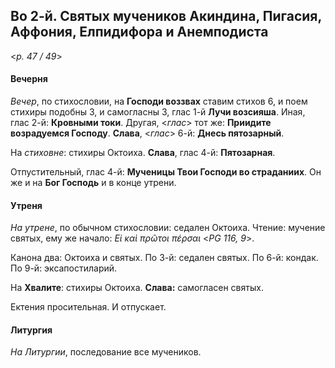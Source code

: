 ## Во 2-й. Святых мучеников Акиндина, Пигасия, Аффония, Елпидифора и Анемподиста

<*p. 47 / 49*>

#### Вечерня

*Вечер*, по стихословии, на **Господи воззвах** ставим стихов 6, и поем стихиры подобны 3, 
и самогласны 3, глас 1-й **Лучи возсияша**. Иная, глас 2-й: **Кровными токи**. 
Другая, <*глас*> тот же: **Приидите возрадуемся Господу**. **Слава**, <*глас*> 6-й: **Днесь пятозарный**. 

На *стиховне*: стихиры Октоиха. **Слава**, глас 4-й: **Пятозарная**.  

Отпустительный, глас 4-й: **Мученицы Твои Господи во страданиих**.
Он же и на **Бог Господь** и в конце утрени. 

#### Утреня

*На утрене*, по обычном стихословии: седален Октоиха. Чтение: мучение святых, 
ему же начало: *Εἰ καὶ πρῶτοι πέρσαι* <*PG 116, 9*>. 

Канона два: Октоиха и святых. 
По 3-й: седален святых. 
По 6-й: кондак. 
По 9-й: эксапостиларий. 

На **Хвалите**: стихиры Октоиха. **Слава:** самогласен святых. 

Ектения просительная. И отпускает. 

#### Литургия

*На Литургии*, последование все мучеников. 
